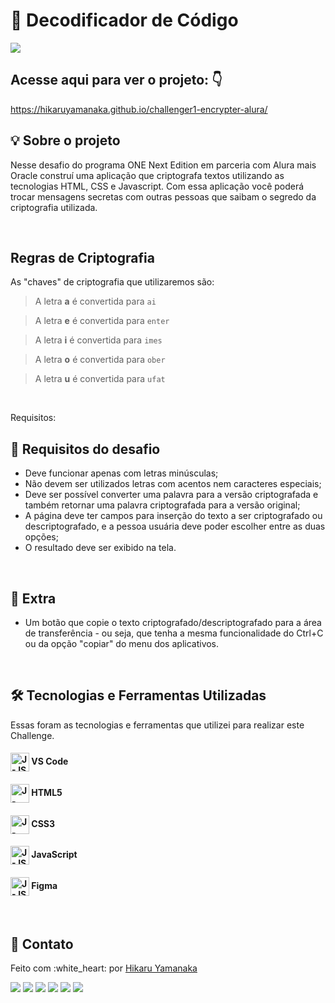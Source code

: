 # 🔐 Decodificador de Código

<img src="https://cdn.discordapp.com/attachments/897636782961725501/1020781776790106313/imagem-encrypter.png">

## Acesse aqui para ver o projeto: 👇
https://hikaruyamanaka.github.io/challenger1-encrypter-alura/

## 💡 Sobre o projeto

Nesse desafio do programa ONE Next Edition em parceria com Alura mais Oracle construí uma aplicação que criptografa textos utilizando as tecnologias HTML, CSS e Javascript. Com essa aplicação você poderá trocar mensagens secretas com outras pessoas que saibam o segredo da criptografia utilizada.

<!--
## #️⃣ hashtag

#### <a href="https://github.com/topics/challengeonedecodificador2">#challengeonedecodificador2</a>

## 🔗 Link website

<p>Acesse o website do projeto <a href="https://herbertcaiosama.github.io/text-decoder/">aqui.</a></>
-->


</br>


## Regras de Criptografia
As "chaves" de criptografia que utilizaremos são: <br>
> A letra **a** é convertida para `ai`

> A letra **e** é convertida para `enter`

> A letra **i** é convertida para `imes`

> A letra **o** é convertida para `ober`

> A letra **u** é convertida para `ufat`


</br>


Requisitos:
## 🧠 Requisitos do desafio

* Deve funcionar apenas com letras minúsculas;
* Não devem ser utilizados letras com acentos nem caracteres especiais;
* Deve ser possível converter uma palavra para a versão criptografada e também retornar uma palavra criptografada para a versão original;
* A página deve ter campos para inserção do texto a ser criptografado ou descriptografado, e a pessoa usuária deve poder escolher entre as duas opções;
* O resultado deve ser exibido na tela.
 

</br>


## 🚀 Extra

* Um botão que copie o texto criptografado/descriptografado para a área de transferência - ou seja, que tenha a mesma funcionalidade do Ctrl+C ou da opção "copiar" do menu dos aplicativos.


</br>


## 🛠 Tecnologias e Ferramentas Utilizadas

Essas foram as tecnologias e ferramentas que utilizei para realizar este Challenge.

#### <img align="center" alt="J-JS" height="30" width="30" src="https://img.icons8.com/color/344/visual-studio-code-2019.png"> VS Code

#### <img align="center" alt="J-HTML" height="30" width="30" src="https://cdn-icons-png.flaticon.com/512/1051/1051277.png"> HTML5
#### <img align="center" alt="J-CSS" height="30" width="30" src="https://cdn-icons-png.flaticon.com/512/732/732190.png"> CSS3
#### <img align="center" alt="J-JS" height="30" width="30" src="https://cdn-icons-png.flaticon.com/512/5968/5968292.png"> JavaScript
#### <img align="center" alt="J-JS" height="30" width="30" src="https://cdn-icons-png.flaticon.com/512/5968/5968705.png"> Figma


</br>


## 📝 Contato

<p>Feito com :white_heart: por <a href="https://www.linkedin.com/in/hikaruyamanaka/"  target="_blank">Hikaru Yamanaka</a></p>


<a href="https://www.linkedin.com/in/hikaruyamanaka/" target="_blank"><img src="https://img.shields.io/badge/-LinkedIn-%230077B5?style=for-the-badge&logo=linkedin&logoColor=white" target="_blank"></a> 
<a href="mailto:hikaru.yamanaka@outlook.com" target="_blank"><img src="https://img.shields.io/badge/Microsoft_Outlook-0078D4?style=for-the-badge&logo=microsoft-outlook&logoColor=white" target="_blank"></a>
<a href="mailto:hikaru.yamanaka93@outlook.com" target="_blank"><img src="https://img.shields.io/badge/-Gmail-%23333?style=for-the-badge&logo=gmail&logoColor=white" target="_blank"></a>
<a href="https://www.instagram.com/hikaruyamanaka/" target="_blank"><img src="https://img.shields.io/badge/-Instagram-%23E4405F?style=for-the-badge&logo=instagram&logoColor=white" target="_blank"></a>
<a href="https://www.twitch.tv/hikaruyamanaka" target="_blank"><img src="https://img.shields.io/badge/Twitch-9146FF?style=for-the-badge&logo=twitch&logoColor=white" target="_blank"></a>
<a href="https://wa.me/5511948436466" target="_blank"><img src="https://img.shields.io/badge/WhatsApp-25D366?style=for-the-badge&logo=whatsapp&logoColor=white" target="_blank"></a>


</div>
